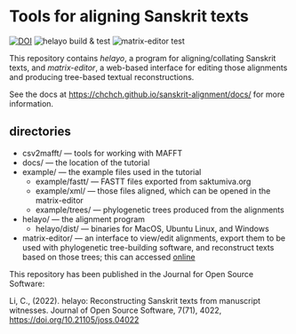 # Tools for aligning Sanskrit texts

[![DOI](https://joss.theoj.org/papers/10.21105/joss.04022/status.svg)](https://doi.org/10.21105/joss.04022)
![helayo build & test](https://github.com/chchch/sanskrit-alignment/actions/workflows/build.yml/badge.svg)
![matrix-editor test](https://github.com/chchch/sanskrit-alignment/actions/workflows/jstest.yml/badge.svg)

This repository contains _helayo_, a program for aligning/collating Sanskrit texts, and _matrix-editor_, a web-based interface for editing those alignments and producing tree-based textual reconstructions.

See the docs at https://chchch.github.io/sanskrit-alignment/docs/ for more information.

## directories

* csv2mafft/ — tools for working with MAFFT
* docs/ — the location of the tutorial
* example/ — the example files used in the tutorial
    * example/fastt/ — FASTT files exported from saktumiva.org
    * example/xml/ — those files aligned, which can be opened in the matrix-editor
    * example/trees/ ― phylogenetic trees produced from the alignments
* helayo/ — the alignment program
    * helayo/dist/ ― binaries for MacOS, Ubuntu Linux, and Windows
* matrix-editor/ — an interface to view/edit alignments, export them to be used with phylogenetic tree-building software, and reconstruct texts based on those trees; this can accessed [online](https://chchch.github.io/sanskrit-alignment/matrix-editor)

This repository has been published in the Journal for Open Source Software:

Li, C., (2022). helayo: Reconstructing Sanskrit texts from manuscript witnesses. Journal of Open Source Software, 7(71), 4022, https://doi.org/10.21105/joss.04022


